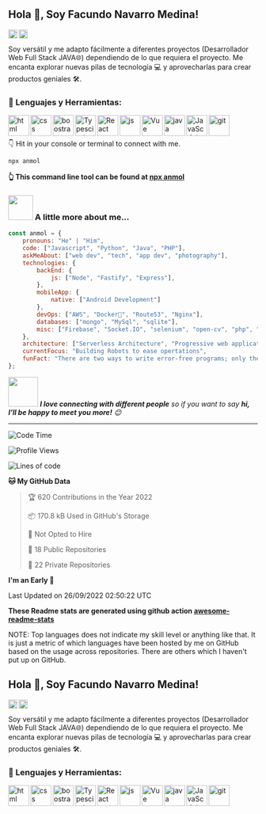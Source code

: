 ## Hola 👋, Soy Facundo Navarro Medina!
<a href='https://www.linkedin.com/in/santibrito/'><img align='left' alt="linkedin" src="https://raw.githubusercontent.com/rahul-jha98/rahul-jha98/561d474902b59c7429ec22bb73e225696c27b202/assets/linkedin.svg" height='18px'/></a>

<a href='https://twitter.com/santybritoo'><img align='left' alt="twitter" src="https://raw.githubusercontent.com/rahul-jha98/rahul-jha98/561d474902b59c7429ec22bb73e225696c27b202/assets/twitter.svg" height='18px'/></a>
<br>

Soy versátil y me adapto fácilmente a diferentes proyectos (Desarrollador Web Full Stack JAVA🌐) dependiendo de lo que requiera el proyecto. Me encanta explorar nuevas pilas de tecnología 💻 y aprovecharlas para crear productos geniales 🛠️.
<br/>



### 🔨 Lenguajes y Herramientas:
<a href="https://pytorch.org/" target="_blank"> <img align="left" src="https://cdn-icons-png.flaticon.com/512/174/174854.png" alt="html" height="42px"/> </a> 

<a href="https://www.tensorflow.org" target="_blank"> <img align="left" src="https://cdn-icons-png.flaticon.com/512/732/732190.png" alt="css" height="42px"/> </a>
<a href="https://kotlinlang.org" target="_blank"><img align="left" alt="boostrap" height ="42px" src="https://upload.wikimedia.org/wikipedia/commons/thumb/b/b2/Bootstrap_logo.svg/1200px-Bootstrap_logo.svg.png"></a>


<a href="https://www.typescriptlang.org/" target="_blank"><img align="left" alt="Typescirpt" height ="42px" src="https://upload.wikimedia.org/wikipedia/commons/thumb/d/d5/Tailwind_CSS_Logo.svg/2048px-Tailwind_CSS_Logo.svg.png"></a>

<a href="https://reactjs.org/" target="_blank"> <img align="left" alt="React" height ="42px" src="https://upload.wikimedia.org/wikipedia/commons/thumb/c/cf/Angular_full_color_logo.svg/2048px-Angular_full_color_logo.svg.png"></a>

<a href="https://www.python.org" target="_blank"><img align="left" alt="js" height ="42px" src="https://cdn-icons-png.flaticon.com/512/5968/5968292.png"></a>

<a href="https://firebase.google.com/" target="_blank"> <img align="left" src="https://upload.wikimedia.org/wikipedia/commons/thumb/9/95/Vue.js_Logo_2.svg/1200px-Vue.js_Logo_2.svg.png" alt="Vue" height ="42px"/> </a>

<a href="https://developer.android.com" target="_blank"> <img align="left" alt="java" height ="42px" src="https://cdn-icons-png.flaticon.com/512/226/226777.png"> </a>
<a href="https://developer.mozilla.org/en-US/docs/Web/JavaScript" target="_blank"> <img align="left" alt="JavaScript" height ="42px"  src="https://www.armadilloamarillo.com/wp-content/uploads/spring-boot-ok.png"> </a>

<a href="https://git-scm.com/" target="_blank"> <img src="https://raw.githubusercontent.com/rahul-jha98/github_readme_icons/main/language_and_tools/square/git-scm/git-scm.svg" align="left" alt="git" height='42px'/> </a>


<br><br/>


👇 Hit in your console or terminal to connect with me.

```bash
npx anmol
```
**👆 This command line tool can be found at [npx anmol](https://github.com/anmol098/npx_card)**

### <img src="https://media.giphy.com/media/VgCDAzcKvsR6OM0uWg/giphy.gif" width="50"> A little more about me...  

```javascript
const anmol = {
    pronouns: "He" | "Him",
    code: ["Javascript", "Python", "Java", "PHP"],
    askMeAbout: ["web dev", "tech", "app dev", "photography"],
    technologies: {
        backEnd: {
            js: ["Node", "Fastify", "Express"],
        },
        mobileApp: {
            native: ["Android Development"]
        },
        devOps: ["AWS", "Docker🐳", "Route53", "Nginx"],
        databases: ["mongo", "MySql", "sqlite"],
        misc: ["Firebase", "Socket.IO", "selenium", "open-cv", "php", "SuiteApp"]
    },
    architecture: ["Serverless Architecture", "Progressive web applications", "Single page applications"],
    currentFocus: "Building Robots to ease opertations",
    funFact: "There are two ways to write error-free programs; only the third one works"
};
```

<img src="https://media.giphy.com/media/LnQjpWaON8nhr21vNW/giphy.gif" width="60"> <em><b>I love connecting with different people</b> so if you want to say <b>hi, I'll be happy to meet you more!</b> 😊</em>

---
<!--START_SECTION:waka-->
![Code Time](http://img.shields.io/badge/Code%20Time-1%2C920%20hrs%2048%20mins-blue)

![Profile Views](http://img.shields.io/badge/Profile%20Views-963-blue)

![Lines of code](https://img.shields.io/badge/From%20Hello%20World%20I%27ve%20Written-1%20Million%20lines%20of%20code-blue)

**🐱 My GitHub Data** 

> 🏆 620 Contributions in the Year 2022
 > 
> 📦 170.8 kB Used in GitHub's Storage 
 > 
> 🚫 Not Opted to Hire
 > 
> 📜 18 Public Repositories 
 > 
> 🔑 22 Private Repositories  
 > 
**I'm an Early 🐤** 





 Last Updated on 26/09/2022 02:50:22 UTC
<!--END_SECTION:waka-->

**These Readme stats are generated using github action [awesome-readme-stats](https://github.com/anmol098/waka-readme-stats)**

NOTE: Top languages does not indicate my skill level or anything like that. It is just a metric of which languages have been hosted by me on GitHub based on the usage across repositories. There are others which I haven't put up on GitHub.
<!--stackedit_data:
eyJoaXN0b3J5IjpbMTI2NjU1ODI4OCwtMTU1MDQ0NTAwOSwtMT
YyMTcyNTA5XX0=
-->
## Hola 👋, Soy Facundo Navarro Medina!
<a href='https://www.linkedin.com/in/santibrito/'><img align='left' alt="linkedin" src="https://raw.githubusercontent.com/rahul-jha98/rahul-jha98/561d474902b59c7429ec22bb73e225696c27b202/assets/linkedin.svg" height='18px'/></a>

<a href='https://twitter.com/santybritoo'><img align='left' alt="twitter" src="https://raw.githubusercontent.com/rahul-jha98/rahul-jha98/561d474902b59c7429ec22bb73e225696c27b202/assets/twitter.svg" height='18px'/></a>
<br>

Soy versátil y me adapto fácilmente a diferentes proyectos (Desarrollador Web Full Stack JAVA🌐) dependiendo de lo que requiera el proyecto. Me encanta explorar nuevas pilas de tecnología 💻 y aprovecharlas para crear productos geniales 🛠️.
<br/>



### 🔨 Lenguajes y Herramientas:
<a href="https://pytorch.org/" target="_blank"> <img align="left" src="https://cdn-icons-png.flaticon.com/512/174/174854.png" alt="html" height="42px"/> </a> 

<a href="https://www.tensorflow.org" target="_blank"> <img align="left" src="https://cdn-icons-png.flaticon.com/512/732/732190.png" alt="css" height="42px"/> </a>
<a href="https://kotlinlang.org" target="_blank"><img align="left" alt="boostrap" height ="42px" src="https://upload.wikimedia.org/wikipedia/commons/thumb/b/b2/Bootstrap_logo.svg/1200px-Bootstrap_logo.svg.png"></a>


<a href="https://www.typescriptlang.org/" target="_blank"><img align="left" alt="Typescirpt" height ="42px" src="https://upload.wikimedia.org/wikipedia/commons/thumb/d/d5/Tailwind_CSS_Logo.svg/2048px-Tailwind_CSS_Logo.svg.png"></a>

<a href="https://reactjs.org/" target="_blank"> <img align="left" alt="React" height ="42px" src="https://upload.wikimedia.org/wikipedia/commons/thumb/c/cf/Angular_full_color_logo.svg/2048px-Angular_full_color_logo.svg.png"></a>

<a href="https://www.python.org" target="_blank"><img align="left" alt="js" height ="42px" src="https://cdn-icons-png.flaticon.com/512/5968/5968292.png"></a>

<a href="https://firebase.google.com/" target="_blank"> <img align="left" src="https://upload.wikimedia.org/wikipedia/commons/thumb/9/95/Vue.js_Logo_2.svg/1200px-Vue.js_Logo_2.svg.png" alt="Vue" height ="42px"/> </a>

<a href="https://developer.android.com" target="_blank"> <img align="left" alt="java" height ="42px" src="https://cdn-icons-png.flaticon.com/512/226/226777.png"> </a>
<a href="https://developer.mozilla.org/en-US/docs/Web/JavaScript" target="_blank"> <img align="left" alt="JavaScript" height ="42px"  src="https://www.armadilloamarillo.com/wp-content/uploads/spring-boot-ok.png"> </a>

<a href="https://git-scm.com/" target="_blank"> <img src="https://raw.githubusercontent.com/rahul-jha98/github_readme_icons/main/language_and_tools/square/git-scm/git-scm.svg" align="left" alt="git" height='42px'/> </a>




